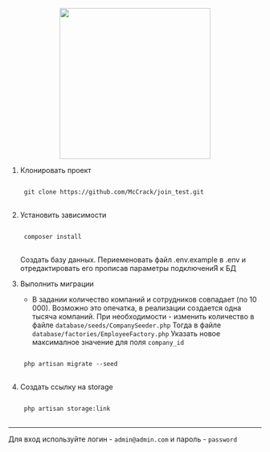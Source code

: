 <p align="center"><img src="https://res.cloudinary.com/dtfbvvkyp/image/upload/v1566331377/laravel-logolockup-cmyk-red.svg" width="300"></p>
<ol>
<li>
<p>Клонировать проект</p>
<pre>
<code>
 git clone https://github.com/McCrack/join_test.git
</code>
</pre>		
</li>
<li>
<p>Установить зависимости</p>
<pre>
<code>
 composer install	
</code>
</pre>
</li>
<l>
<p>Создать базу данных. Периеменовать файл .env.example в .env и отредактировать его прописав параметры подключениЯ к БД</p>
</l>
<li>
<p>Выполнить миграции</p>
<ul>
<li>
В задании количество компаний и сотрудников совпадает (по 10 000). Возможно это опечатка, в реализации создается одна тысяча компаний.
При необходимости - изменить количество в файле <code>database/seeds/CompanySeeder.php</code> Тогда в файле <code>database/factories/EmployeeFactory.php</code>
Указать новое максималное значение для поля <code>company_id</code>
</li>
</ul>
<pre>
<code>
 php artisan migrate --seed
</code>
</pre>
</li>
<li>
<p>
Создать ссылку на storage
<pre>
<code>
 php artisan storage:link
</code>
</pre>
</p>
</li>
</ol>
<hr>
<p>
Для вход используйте логин - <code>admin@admin.com</code> и пароль - <code>password</code>
</p>
